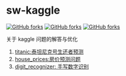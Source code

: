 # sw-kaggle

[![GitHub forks](https://img.shields.io/github/forks/yunshuipiao/sw-kaggle.svg)](https://github.com/yunshuipiao/sw-kaggle/blob/master/README.md)
[![GitHub forks](https://img.shields.io/github/stars/yunshuipiao/sw-kaggle.svg)](https://github.com/yunshuipiao/sw-kaggle/blob/master/README.md)
[![GitHub forks](https://img.shields.io/github/license/yunshuipiao/sw-kaggle.svg)](https://github.com/yunshuipiao/sw-kaggle/blob/master/README.md)

关于 kaggle 问题的解答与优化
1. [titanic:泰坦尼克号生还者预测](https://www.kaggle.com/c/titanic)
2. [house_prices:房价预测问题](https://www.kaggle.com/c/house-prices-advanced-regression-techniques)
3. [digit_recognizer: 手写数字识别](https://www.kaggle.com/c/digit-recognizer)

